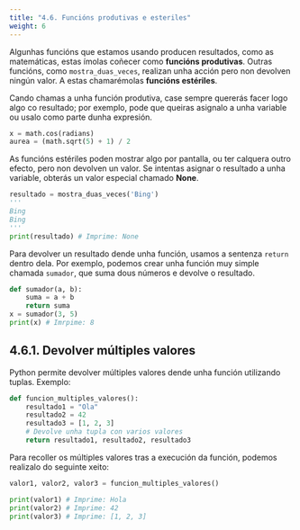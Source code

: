 ```yaml
---
title: "4.6. Funcións produtivas e esteriles"
weight: 6
---
```


Algunhas funcións que estamos usando producen resultados, como as matemáticas, estas ímolas coñecer como **funcións produtivas**. Outras funcións, como `mostra_duas_veces`, realizan unha acción pero non devolven ningún valor. A estas chamarémolas **funcións estériles**.

Cando chamas a unha función produtiva, case sempre quererás facer logo algo co resultado; por exemplo, pode que queiras asignalo a unha variable ou usalo como parte dunha expresión.

```python
x = math.cos(radians)
aurea = (math.sqrt(5) + 1) / 2
```

As funcións estériles poden mostrar algo por pantalla, ou ter calquera outro efecto, pero non devolven un valor. Se intentas asignar o resultado a unha variable, obterás un valor especial chamado **None**.

```python
resultado = mostra_duas_veces('Bing')
'''
Bing
Bing
'''
print(resultado) # Imprime: None
```

Para devolver un resultado dende unha función, usamos a sentenza `return` dentro dela. Por exemplo, podemos crear unha función muy simple chamada `sumador`, que suma dous números e devolve o resultado.

```python
def sumador(a, b):
	suma = a + b
	return suma
x = sumador(3, 5)
print(x) # Imrpime: 8
```

## 4.6.1. Devolver múltiples valores

Python permite devolver múltiples valores dende unha función utilizando tuplas. Exemplo:


```python
def funcion_multiples_valores():
    resultado1 = "Ola"
    resultado2 = 42
    resultado3 = [1, 2, 3]
	# Devolve unha tupla con varios valores
    return resultado1, resultado2, resultado3
```

Para recoller os múltiples valores tras a execución da función, podemos realizalo do seguinte xeito:

```python
valor1, valor2, valor3 = funcion_multiples_valores()

print(valor1) # Imprime: Hola
print(valor2) # Imprime: 42
print(valor3) # Imprime: [1, 2, 3]
```
